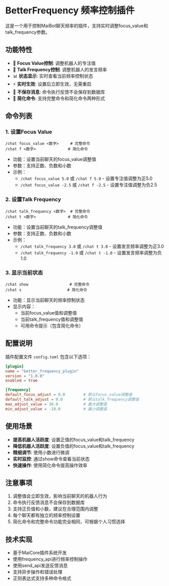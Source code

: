 # BetterFrequency 频率控制插件

这是一个用于控制MaiBot聊天频率的插件，支持实时调整focus_value和talk_frequency参数。

## 功能特性

- 🎯 **Focus Value控制**: 调整机器人的专注值
- 💬 **Talk Frequency控制**: 调整机器人的发言频率
- 📊 **状态显示**: 实时查看当前频率控制状态
- ⚡ **实时生效**: 设置后立即生效，无需重启
- 💾 **不保存消息**: 命令执行反馈不会保存到数据库
- 🚀 **简化命令**: 支持完整命令和简化命令两种形式

## 命令列表

### 1. 设置Focus Value
```
/chat focus_value <数字>     # 完整命令
/chat f <数字>              # 简化命令
```
- 功能：设置当前聊天的focus_value调整值
- 参数：支持正数、负数和小数
- 示例：
  - `/chat focus_value 5.0` 或 `/chat f 5.0` - 设置专注值调整为正5.0
  - `/chat focus_value -2.5` 或 `/chat f -2.5` - 设置专注值调整为负2.5

### 2. 设置Talk Frequency
```
/chat talk_frequency <数字>  # 完整命令
/chat t <数字>              # 简化命令
```
- 功能：设置当前聊天的talk_frequency调整值
- 参数：支持正数、负数和小数
- 示例：
  - `/chat talk_frequency 3.0` 或 `/chat t 3.0` - 设置发言频率调整为正3.0
  - `/chat talk_frequency -1.0` 或 `/chat t -1.0` - 设置发言频率调整为负1.0

### 3. 显示当前状态
```
/chat show                  # 完整命令
/chat s                    # 简化命令
```
- 功能：显示当前聊天的频率控制状态
- 显示内容：
  - 当前focus_value值和调整值
  - 当前talk_frequency值和调整值
  - 可用命令提示（包含简化命令）

## 配置说明

插件配置文件 `config.toml` 包含以下选项：

```toml
[plugin]
name = "better_frequency_plugin"
version = "1.0.0"
enabled = true

[frequency]
default_focus_adjust = 0.0        # 默认focus_value调整值
default_talk_adjust = 0.0         # 默认talk_frequency调整值
max_adjust_value = 10.0           # 最大调整值
min_adjust_value = -10.0          # 最小调整值
```

## 使用场景

- **提高机器人活跃度**: 设置正值的focus_value和talk_frequency
- **降低机器人活跃度**: 设置负值的focus_value和talk_frequency
- **精细调节**: 使用小数进行微调
- **实时监控**: 通过show命令查看当前状态
- **快速操作**: 使用简化命令提高操作效率

## 注意事项

1. 调整值会立即生效，影响当前聊天的机器人行为
2. 命令执行反馈消息不会保存到数据库
3. 支持正负值和小数，建议在合理范围内调整
4. 每个聊天都有独立的频率控制设置
5. 简化命令和完整命令功能完全相同，可根据个人习惯选择

## 技术实现

- 基于MaiCore插件系统开发
- 使用frequency_api进行频率控制操作
- 使用send_api发送反馈消息
- 支持异步操作和错误处理
- 正则表达式支持多种命令格式
